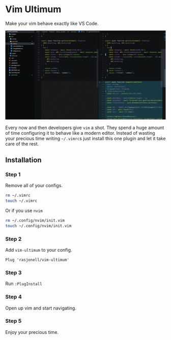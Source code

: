 # Vim Ultimum

Make your vim behave exactly like VS Code.

![vim-ultimum screenshot](screenshot.png)

Every now and then developers give `vim` a shot.
They spend a huge amount of time configuring it to behave like a modern editor.
Instead of wasting your precious time writing `~/.vimrc`s just install this one plugin and let it take care of the rest.

## Installation

### Step 1

Remove all of your configs.

```sh
rm ~/.vimrc
touch ~/.vimrc
```

Or if you use `nvim`

```sh
rm ~/.config/nvim/init.vim
touch ~/.config/nvim/init.vim
```

### Step 2

Add `vim-ultimum` to your config.

```vim
Plug 'rasjonell/vim-ultimum'
```

### Step 3

Run `:PlugInstall`

### Step 4

Open up vim and start navigating.

### Step 5

Enjoy your precious time.
